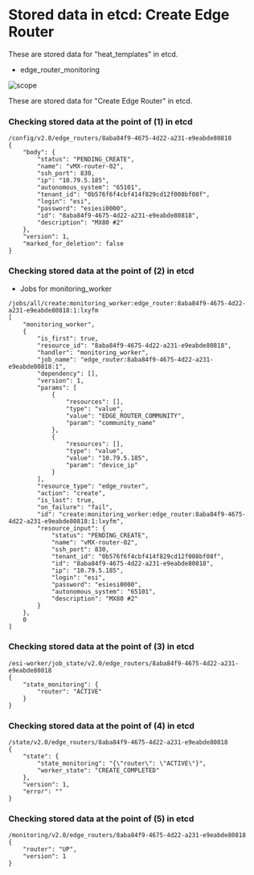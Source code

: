 # Stored data in etcd: Create Edge Router

These are stored data for "heat_templates" in etcd.

* edge_router_monitoring

![scope](../../images/esi_interface.010.png)

These are stored data for "Create Edge Router" in etcd.

### Checking stored data at the point of (1) in etcd

```
/config/v2.0/edge_routers/8aba84f9-4675-4d22-a231-e9eabde80818
{
    "body": {
        "status": "PENDING_CREATE", 
        "name": "vMX-router-02", 
        "ssh_port": 830, 
        "ip": "10.79.5.185", 
        "autonomous_system": "65101", 
        "tenant_id": "0b576f6f4cbf414f829cd12f008bf08f", 
        "login": "esi", 
        "password": "esiesi0000", 
        "id": "8aba84f9-4675-4d22-a231-e9eabde80818", 
        "description": "MX80 #2"
    }, 
    "version": 1, 
    "marked_for_deletion": false
}
```

### Checking stored data at the point of (2) in etcd

* Jobs for monitoring_worker
```
/jobs/all/create:monitoring_worker:edge_router:8aba84f9-4675-4d22-a231-e9eabde80818:1:lxyfm
[
    "monitoring_worker", 
    {
        "is_first": true, 
        "resource_id": "8aba84f9-4675-4d22-a231-e9eabde80818", 
        "handler": "monitoring_worker", 
        "job_name": "edge_router:8aba84f9-4675-4d22-a231-e9eabde80818:1", 
        "dependency": [], 
        "version": 1, 
        "params": [
            {
                "resources": [], 
                "type": "value", 
                "value": "EDGE_ROUTER_COMMUNITY", 
                "param": "community_name"
            }, 
            {
                "resources": [], 
                "type": "value", 
                "value": "10.79.5.185", 
                "param": "device_ip"
            }
        ], 
        "resource_type": "edge_router", 
        "action": "create", 
        "is_last": true, 
        "on_failure": "fail", 
        "id": "create:monitoring_worker:edge_router:8aba84f9-4675-4d22-a231-e9eabde80818:1:lxyfm", 
        "resource_input": {
            "status": "PENDING_CREATE", 
            "name": "vMX-router-02", 
            "ssh_port": 830, 
            "tenant_id": "0b576f6f4cbf414f829cd12f008bf08f", 
            "id": "8aba84f9-4675-4d22-a231-e9eabde80818", 
            "ip": "10.79.5.185", 
            "login": "esi", 
            "password": "esiesi0000", 
            "autonomous_system": "65101", 
            "description": "MX80 #2"
        }
    }, 
    0
]
```

### Checking stored data at the point of (3) in etcd

```
/esi-worker/job_state/v2.0/edge_routers/8aba84f9-4675-4d22-a231-e9eabde80818
{
    "state_monitoring": {
        "router": "ACTIVE"
    }
}
```

### Checking stored data at the point of (4) in etcd

```
/state/v2.0/edge_routers/8aba84f9-4675-4d22-a231-e9eabde80818
{
    "state": {
        "state_monitoring": "{\"router\": \"ACTIVE\"}", 
        "worker_state": "CREATE_COMPLETED"
    }, 
    "version": 1, 
    "error": ""
}
```

### Checking stored data at the point of (5) in etcd

```
/monitoring/v2.0/edge_routers/8aba84f9-4675-4d22-a231-e9eabde80818
{
    "router": "UP", 
    "version": 1
}
```

